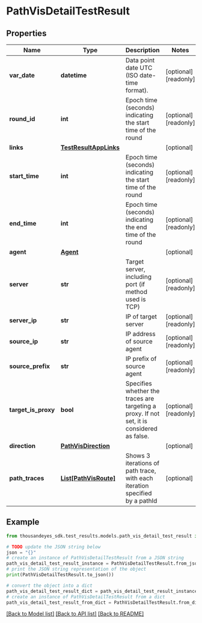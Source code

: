 # PathVisDetailTestResult


## Properties

Name | Type | Description | Notes
------------ | ------------- | ------------- | -------------
**var_date** | **datetime** | Data point date UTC (ISO date-time format). | [optional] [readonly] 
**round_id** | **int** | Epoch time (seconds) indicating the start time of the round | [optional] [readonly] 
**links** | [**TestResultAppLinks**](TestResultAppLinks.md) |  | [optional] 
**start_time** | **int** | Epoch time (seconds) indicating the start time of the round | [optional] [readonly] 
**end_time** | **int** | Epoch time (seconds) indicating the end time of the round | [optional] [readonly] 
**agent** | [**Agent**](Agent.md) |  | [optional] 
**server** | **str** | Target server, including port (if method used is TCP) | [optional] [readonly] 
**server_ip** | **str** | IP of target server | [optional] [readonly] 
**source_ip** | **str** | IP address of source agent | [optional] [readonly] 
**source_prefix** | **str** | IP prefix of source agent | [optional] [readonly] 
**target_is_proxy** | **bool** | Specifies whether the traces are targeting a proxy. If not set, it is considered as false. | [optional] [readonly] 
**direction** | [**PathVisDirection**](PathVisDirection.md) |  | [optional] 
**path_traces** | [**List[PathVisRoute]**](PathVisRoute.md) | Shows 3 iterations of path trace, with each iteration specified by a pathId | [optional] 

## Example

```python
from thousandeyes_sdk.test_results.models.path_vis_detail_test_result import PathVisDetailTestResult

# TODO update the JSON string below
json = "{}"
# create an instance of PathVisDetailTestResult from a JSON string
path_vis_detail_test_result_instance = PathVisDetailTestResult.from_json(json)
# print the JSON string representation of the object
print(PathVisDetailTestResult.to_json())

# convert the object into a dict
path_vis_detail_test_result_dict = path_vis_detail_test_result_instance.to_dict()
# create an instance of PathVisDetailTestResult from a dict
path_vis_detail_test_result_from_dict = PathVisDetailTestResult.from_dict(path_vis_detail_test_result_dict)
```
[[Back to Model list]](../README.md#documentation-for-models) [[Back to API list]](../README.md#documentation-for-api-endpoints) [[Back to README]](../README.md)


